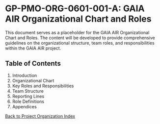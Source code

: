 # GP-PMO-ORG-0601-001-A: GAIA AIR Organizational Chart and Roles

This document serves as a placeholder for the GAIA AIR Organizational Chart and Roles. The content will be developed to provide comprehensive guidelines on the organizational structure, team roles, and responsibilities within the GAIA AIR project.

## Table of Contents

1. Introduction
2. Organizational Chart
3. Key Roles and Responsibilities
4. Team Structure
5. Reporting Lines
6. Role Definitions
7. Appendices

[Back to Project Organization Index](./index.md)
